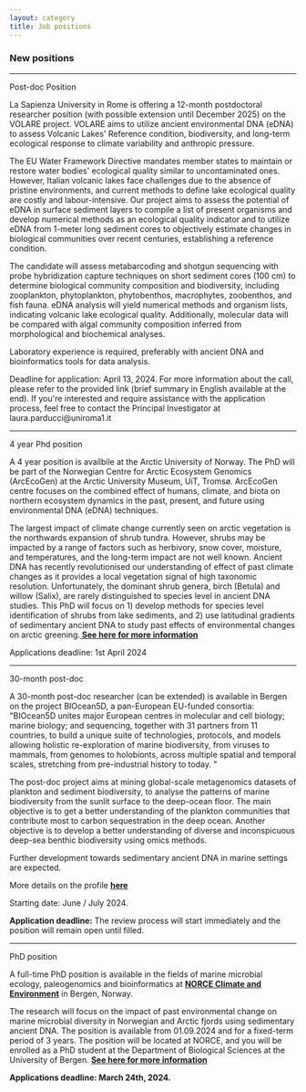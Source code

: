 ```yaml
---
layout: category
title: Job positions
---
```


<div class="section">
<div class="intro">
<h3 class="section-title underline">New positions</h3>  

<hr>
<p> Post-doc Position </p>

<p>La Sapienza University in Rome is offering a 12-month postdoctoral researcher position (with possible extension until December 2025) on the VOLARE project. VOLARE aims to utilize ancient environmental DNA (eDNA) to assess Volcanic Lakes' Reference condition, biodiversity, and long-term ecological response to climate variability and anthropic pressure.</p>

<p>The EU Water Framework Directive mandates member states to maintain or restore water bodies' ecological quality similar to uncontaminated ones. However, Italian volcanic lakes face challenges due to the absence of pristine environments, and current methods to define lake ecological quality are costly and labour-intensive. Our project aims to assess the potential of eDNA in surface sediment layers to compile a list of present organisms and develop numerical methods as an ecological quality indicator and to utilize eDNA from 1-meter long sediment cores to objectively estimate changes in biological communities over recent centuries, establishing a reference condition.</p>

<p>The candidate will assess metabarcoding and shotgun sequencing with probe hybridization capture techniques on short sediment cores (100 cm) to determine biological community composition and biodiversity, including zooplankton, phytoplankton, phytobenthos, macrophytes, zoobenthos, and fish fauna. eDNA analysis will yield numerical methods and organism lists, indicating volcanic lake ecological quality. Additionally, molecular data will be compared with algal community composition inferred from morphological and biochemical analyses.</p>

<p>Laboratory experience is required, preferably with ancient DNA and bioinformatics tools for data analysis.</p>

<p>Deadline for application: April 13, 2024. For more information about the call, please refer to the provided link (brief summary in English available at the end). If you're interested and require assistance with the application process, feel free to contact the Principal Investigator at laura.parducci@uniroma1.it</p>


<hr>

<p>4 year Phd position</p>

<p>A 4 year position is availbile at the Arctic University of Norway. The PhD will be part of the Norwegian Centre for Arctic Ecosystem Genomics (ArcEcoGen) at the Arctic University Museum, UiT, Tromsø. ArcEcoGen centre focuses on the combined effect of humans, climate, and biota on northern ecosystem dynamics in the past, present, and future using environmental DNA (eDNA) techniques.</p>

<p>The largest impact of climate change currently seen on arctic vegetation is the northwards expansion of shrub tundra. However, shrubs may be impacted by a range of factors such as herbivory, snow cover, moisture, and temperatures, and the long-term impact are not well known. Ancient DNA has recently revolutionised our understanding of effect of past climate changes as it provides a local vegetation signal of high taxonomic resolution. Unfortunately, the dominant shrub genera, birch (Betula) and willow (Salix), are rarely distinguished to species level in ancient DNA studies. This PhD will focus on 1) develop methods for species level identification of shrubs from lake sediments, and 2) use latitudinal gradients of sedimentary ancient DNA to study past effects of environmental changes on arctic greening.<a href="https://www.jobbnorge.no/en/available-jobs/job/256742/phd-fellow-in-plant-ecology-and-evolution"><b> See here for more information</b></a></p>

<p>Applications deadline: 1st April 2024</p>

<hr> 
<p>30-month post-doc </p>
A 30-month post-doc researcher (can be extended) is available in Bergen on the project BIOcean5D, a pan-European EU-funded consortia:
"BIOcean5D unites major European centres in molecular and cell biology; marine biology; and sequencing, together with 31 partners from 11 countries, to build a unique suite of technologies, protocols, and models allowing holistic re-exploration of marine biodiversity, from viruses to mammals, from genomes to holobionts, across multiple spatial and temporal scales, stretching from pre-industrial history to today. "</p>

<p> The post-doc project aims at mining global-scale metagenomics datasets of plankton and sediment biodiversity, to analyse the patterns of marine biodiversity from the sunlit surface to the deep-ocean floor. The main objective is to get a better understanding of the plankton communities that contribute most to carbon sequestration in the deep ocean. Another objective is to develop a better understanding of diverse and inconspicuous deep-sea benthic biodiversity using omics methods. </p>

<p>Further development towards sedimentary ancient DNA in marine settings are expected. </p>

<p>More details on the profile <a href="https://www.jobbnorge.no/en/available-jobs/job/258508/postdoc-researcher-position"><b> here</b></a></p>

<p>Starting date: June / July 2024. </p>
<p><b>Application deadline:</b> The review process will start immediately and the position will remain open until filled. </p>

<hr>
<p>PhD position</p>
<p>A full-time PhD position is available in the fields of marine microbial ecology, paleogenomics and bioinformatics at <a href="https://www.jobbnorge.no/en/available-jobs/job/258181/phd-research-fellow-in-marine-microbial-ecology"><b> NORCE Climate and Environment</b></a> in Bergen, Norway.</p>

<p>The research will focus on the impact of past environmental change on marine microbial diversity in Norwegian and Arctic fjords using sedimentary ancient DNA. The position is available from 01.09.2024 and for a fixed-term period of 3 years. The position will be located at NORCE, and you will be enrolled as a PhD student at the Department of Biological Sciences at the University of Bergen. <a href="https://www.jobbnorge.no/en/available-jobs/job/258181/phd-research-fellow-in-marine-microbial-ecology"><b> See here for more information</b></a></p>

<p><b>Applications deadline: March 24th, 2024.</b></p>

